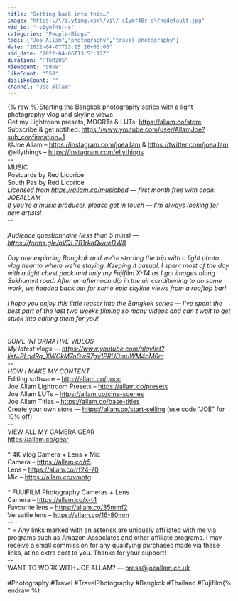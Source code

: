 ```yaml
---
title: "Getting back into this…"
image: "https:\/\/i.ytimg.com\/vi\/-sIymf48r-s\/hqdefault.jpg"
vid_id: "-sIymf48r-s"
categories: "People-Blogs"
tags: ["Joe Allam","photography","travel photography"]
date: "2022-04-07T23:15:26+03:00"
vid_date: "2022-04-06T13:51:12Z"
duration: "PT6M20S"
viewcount: "5958"
likeCount: "558"
dislikeCount: ""
channel: "Joe Allam"
---
```

{% raw %}Starting the Bangkok photography series with a light photography vlog and skyline views<br />Get my Lightroom presets, MOGRTs &amp; LUTs: <a rel="nofollow" target="blank" href="https://allam.co/store">https://allam.co/store</a><br />Subscribe &amp; get notified: <a rel="nofollow" target="blank" href="https://www.youtube.com/user/AllamJoe?sub_confirmation=1">https://www.youtube.com/user/AllamJoe?sub_confirmation=1</a><br />@Joe Allam – <a rel="nofollow" target="blank" href="https://instagram.com/joeallam">https://instagram.com/joeallam</a> &amp; <a rel="nofollow" target="blank" href="https://twitter.com/joeallam">https://twitter.com/joeallam</a><br />@ellythings – <a rel="nofollow" target="blank" href="https://instagram.com/ellythings">https://instagram.com/ellythings</a><br />--<br />MUSIC<br />Postcards by Red Licorice<br />South Pas by Red Licorice<br />*Licensed from <a rel="nofollow" target="blank" href="https://allam.co/musicbed">https://allam.co/musicbed</a> — first month free with code: JOEALLAM<br />If you're a music producer, please get in touch — I'm always looking for new artists!<br />--<br /><br />Audience questionnaire (less than 5 mins) — <a rel="nofollow" target="blank" href="https://forms.gle/pVQLZB1rkoQwueDW8">https://forms.gle/pVQLZB1rkoQwueDW8</a><br /><br />Day one exploring Bangkok and we're starting the trip with a light photo vlog near to where we're staying. Keeping it casual, I spent most of the day with a light chest pack and only my Fujifilm X-T4 as I got images along Sukhumvit road. After an afternoon dip in the air conditioning to do some work, we headed back out for some epic skyline views from a rooftop bar!<br /><br />I hope you enjoy this little teaser into the Bangkok series — I've spent the best part of the last two weeks filming so many videos and can't wait to get stuck into editing them for you!<br /><br />--<br />SOME INFORMATIVE VIDEOS<br />My latest vlogs — <a rel="nofollow" target="blank" href="https://www.youtube.com/playlist?list=PLqdRq_XWCkM7nGwR7gy1PRUDmuWM4oM6m">https://www.youtube.com/playlist?list=PLqdRq_XWCkM7nGwR7gy1PRUDmuWM4oM6m</a><br />--<br />HOW I MAKE MY CONTENT<br />* Editing software – <a rel="nofollow" target="blank" href="http://allam.co/ppcc">http://allam.co/ppcc</a><br />Joe Allam Lightroom Presets – <a rel="nofollow" target="blank" href="https://allam.co/presets">https://allam.co/presets</a><br />Joe Allam LUTs – <a rel="nofollow" target="blank" href="https://allam.co/cine-scenes">https://allam.co/cine-scenes</a><br />Joe Allam Titles – <a rel="nofollow" target="blank" href="https://allam.co/base-titles">https://allam.co/base-titles</a><br />Create your own store — <a rel="nofollow" target="blank" href="https://allam.co/start-selling">https://allam.co/start-selling</a> (use code &quot;JOE&quot; for 10% off)<br />--<br />VIEW ALL MY CAMERA GEAR<br /><a rel="nofollow" target="blank" href="https://allam.co/gear">https://allam.co/gear</a><br /><br />* 4K Vlog Camera + Lens + Mic<br />Camera – <a rel="nofollow" target="blank" href="https://allam.co/r5">https://allam.co/r5</a><br />Lens – <a rel="nofollow" target="blank" href="https://allam.co/rf24-70">https://allam.co/rf24-70</a><br />Mic – <a rel="nofollow" target="blank" href="https://allam.co/vmntg">https://allam.co/vmntg</a><br /><br />* FUJIFILM Photography Cameras + Lens<br />Camera – <a rel="nofollow" target="blank" href="https://allam.co/x-t4">https://allam.co/x-t4</a><br />Favourite lens – <a rel="nofollow" target="blank" href="https://allam.co/35mmf2">https://allam.co/35mmf2</a><br />Versatile lens – <a rel="nofollow" target="blank" href="https://allam.co/16-80mm">https://allam.co/16-80mm</a><br />--<br />* = Any links marked with an asterisk are uniquely affiliated with me via programs such as Amazon Associates and other affiliate programs. I may receive a small commission for any qualifying purchases made via these links, at no extra cost to you. Thanks for your support!<br />--<br />WANT TO WORK WITH JOE ALLAM? — press@joeallam.co.uk<br /><br />#Photography #Travel #TravelPhotography #Bangkok #Thailand #Fujifilm{% endraw %}
